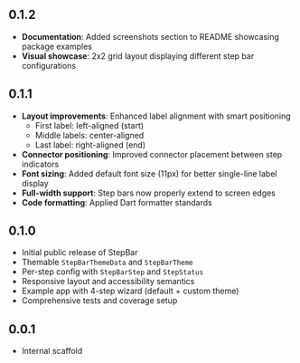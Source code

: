 ## 0.1.2

- **Documentation**: Added screenshots section to README showcasing package examples
- **Visual showcase**: 2x2 grid layout displaying different step bar configurations

## 0.1.1

- **Layout improvements**: Enhanced label alignment with smart positioning
  - First label: left-aligned (start)
  - Middle labels: center-aligned
  - Last label: right-aligned (end)
- **Connector positioning**: Improved connector placement between step indicators
- **Font sizing**: Added default font size (11px) for better single-line label display
- **Full-width support**: Step bars now properly extend to screen edges
- **Code formatting**: Applied Dart formatter standards

## 0.1.0

- Initial public release of StepBar
- Themable `StepBarThemeData` and `StepBarTheme`
- Per-step config with `StepBarStep` and `StepStatus`
- Responsive layout and accessibility semantics
- Example app with 4-step wizard (default + custom theme)
- Comprehensive tests and coverage setup

## 0.0.1

- Internal scaffold
